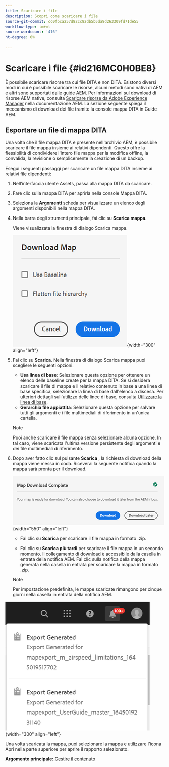 ```yaml
---
title: Scaricare i file
description: Scopri come scaricare i file
source-git-commit: cc0fbca257d82cc82db5b5da8d263309fd71de55
workflow-type: tm+mt
source-wordcount: '416'
ht-degree: 0%

---
```



# Scaricare i file {#id216MC0H0BE8}

È possibile scaricare risorse tra cui file DITA e non DITA. Esistono diversi modi in cui è possibile scaricare le risorse, alcuni metodi sono nativi di AEM e altri sono supportati dalle guide AEM. Per informazioni sul download di risorse AEM native, consulta [Scaricare risorse da Adobe Experience Manager](https://experienceleague.adobe.com/docs/experience-manager-cloud-service/assets/manage/download-assets-from-aem.html) nella documentazione AEM. La sezione seguente spiega il meccanismo di download dei file tramite la console mappa DITA in Guide AEM.

## Esportare un file di mappa DITA

Una volta che il file mappa DITA è presente nell&#39;archivio AEM, è possibile scaricare il file mappa insieme ai relativi dipendenti. Questo offre la flessibilità di condividere l&#39;intero file mappa per la modifica offline, la convalida, la revisione o semplicemente la creazione di un backup.

Esegui i seguenti passaggi per scaricare un file mappa DITA insieme ai relativi file dipendenti:

1. Nell’interfaccia utente Assets, passa alla mappa DITA da scaricare.

1. Fare clic sulla mappa DITA per aprirla nella console Mappa DITA.

1. Seleziona la **Argomenti** scheda per visualizzare un elenco degli argomenti disponibili nella mappa DITA.

1. Nella barra degli strumenti principale, fai clic su **Scarica mappa**.

   Viene visualizzata la finestra di dialogo Scarica mappa.

   ![](images/download-map.png){width="300" align="left"}

1. Fai clic su **Scarica**. Nella finestra di dialogo Scarica mappa puoi scegliere le seguenti opzioni:

   - **Usa linea di base**: Selezionare questa opzione per ottenere un elenco delle baseline create per la mappa DITA. Se si desidera scaricare il file di mappa e il relativo contenuto in base a una linea di base specifica, selezionare la linea di base dall&#39;elenco a discesa. Per ulteriori dettagli sull&#39;utilizzo delle linee di base, consulta [Utilizzare la linea di base](generate-output-use-baseline-for-publishing.md#).
   - **Gerarchia file appiattita**: Selezionare questa opzione per salvare tutti gli argomenti e i file multimediali di riferimento in un&#39;unica cartella.

   >[!NOTE]
   >
   > Puoi anche scaricare il file mappa senza selezionare alcuna opzione. In tal caso, viene scaricata l&#39;ultima versione persistente degli argomenti e dei file multimediali di riferimento.

1. Dopo aver fatto clic sul pulsante **Scarica** , la richiesta di download della mappa viene messa in coda. Riceverai la seguente notifica quando la mappa sarà pronta per il download.

   ![](images/download-map-prompt.png){width="550" align="left"}

   - Fai clic su **Scarica** per scaricare il file mappa in formato .zip.

   - Fai clic su **Scarica più tardi** per scaricare il file mappa in un secondo momento. Il collegamento di download è accessibile dalla casella in entrata della notifica AEM. Fai clic sulla notifica della mappa generata nella casella in entrata per scaricare la mappa in formato .zip.
   >[!NOTE]
   >
   > Per impostazione predefinita, le mappe scaricate rimangono per cinque giorni nella casella in entrata della notifica AEM.

![](images/download-map-inbox.png){width="300" align="left"}

Una volta scaricata la mappa, puoi selezionare la mappa e utilizzare l’icona Apri nella parte superiore per aprire il rapporto selezionato.

**Argomento principale:**[ Gestire il contenuto](authoring.md)

